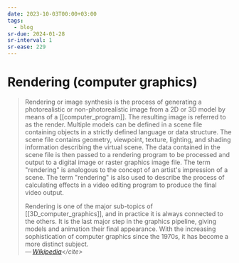 ```yaml
---
date: 2023-10-03T00:00+03:00
tags:
  - blog
sr-due: 2024-01-28
sr-interval: 1
sr-ease: 229
---
```


# Rendering (computer graphics)

> Rendering or image synthesis is the process of generating a photorealistic or
> non-photorealistic image from a 2D or 3D model by means of a
> [[computer_program]]. The resulting image is referred to as the render.
> Multiple models can be defined in a scene file containing objects in a
> strictly defined language or data structure. The scene file contains geometry,
> viewpoint, texture, lighting, and shading information describing the virtual
> scene. The data contained in the scene file is then passed to a rendering
> program to be processed and output to a digital image or raster graphics image
> file. The term "rendering" is analogous to the concept of an artist's
> impression of a scene. The term "rendering" is also used to describe the
> process of calculating effects in a video editing program to produce the final
> video output.
>
> Rendering is one of the major sub-topics of [[3D_computer_graphics]], and in
> practice it is always connected to the others. It is the last major step in
> the graphics pipeline, giving models and animation their final appearance.
> With the increasing sophistication of computer graphics since the 1970s, it
> has become a more distinct subject.\
> — <cite>[Wikipedia](https://en.wikipedia.org/wiki/Rendering_\(computer_graphics\))</cite>
